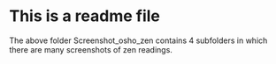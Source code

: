 # This is a readme file
The above folder Screenshot_osho_zen contains 4 subfolders in which there are many screenshots of zen readings.

